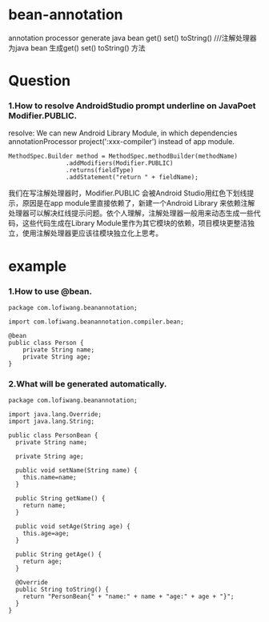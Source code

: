# bean-annotation
annotation processor generate java bean get() set() toString()
///注解处理器为java bean 生成get() set() toString() 方法


# Question
### 1.How to resolve AndroidStudio prompt underline on JavaPoet Modifier.PUBLIC.
resolve: We can new Android Library Module, in which dependencies annotationProcessor project(':xxx-compiler') instead of app module.
```
MethodSpec.Builder method = MethodSpec.methodBuilder(methodName)
                .addModifiers(Modifier.PUBLIC)
                .returns(fieldType)
                .addStatement("return " + fieldName);
```
我们在写注解处理器时，Modifier.PUBLIC 会被Android Studio用红色下划线提示，原因是在app module里直接依赖了，新建一个Android Library 来依赖注解处理器可以解决红线提示问题。依个人理解，注解处理器一般用来动态生成一些代码，这些代码生成在Library Module里作为其它模块的依赖，项目模块更整洁独立，使用注解处理器更应该往模块独立化上思考。

# example

### 1.How to use @bean.
```
package com.lofiwang.beanannotation;

import com.lofiwang.beanannotation.compiler.bean;

@bean
public class Person {
    private String name;
    private String age;
}
```

### 2.What will be generated automatically.
```
package com.lofiwang.beanannotation;

import java.lang.Override;
import java.lang.String;

public class PersonBean {
  private String name;

  private String age;

  public void setName(String name) {
    this.name=name;
  }

  public String getName() {
    return name;
  }

  public void setAge(String age) {
    this.age=age;
  }

  public String getAge() {
    return age;
  }

  @Override
  public String toString() {
    return "PersonBean{" + "name:" + name + "age:" + age + "}";
  }
}
```
